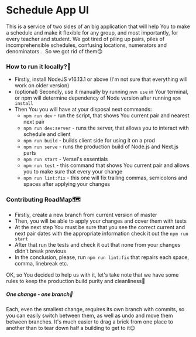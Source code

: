 # Schedule App UI

This is a service of two sides of an big application that will help You to make a schedule and make it flexible for any group, and most importantly, for every teacher and student. We got tired of piling up pairs, piles of incomprehensible schedules, confusing locations, numerators and denominators... So we got rid of them🙃

### How to run it locally?🤔

- Firstly, install NodeJS v16.13.1 or above (I'm not sure that everything will work on older version)
- (optional) Secondly, use it manually by running `nvm use` in Your terminal, or npm will determine dependency of Node version after running `npm install`
- Then You you will have at your disposal next commands:
  - `npm run dev` - run the script, that shows You current pair and nearest next pair
  - `npm run dev:server` - runs the server, that allows you to interact with schedule and client
  - `npm run build` - builds client side for using it on a prod
  - `npm run serve` - runs the production build of Node.js and Next.js parts
  - `npm run start` - Versel's essentials
  - `npm run test` - this command that shows You current pair and allows you to make sure that every your change
  - `npm run lint:fix` - this one will fix trailing commas, semicolons and spaces after applying your changes

### Contributing RoadMap🗺️

- Firstly, create a new branch from current version of master
- Then, you will be able to apply your changes and cover them with tests
- At the next step You must be sure that you see the correct current and next pair dates with the appropriate information check it out the `npm run start`
- After that run the tests and check it out that none from your changes didn't break previous
- In the conclusion, please, run `npm run lint:fix` that repairs each space, comma, linebreak etc.

OK, so You decided to help us with it, let's take note that we have some rules to keep the production build purity and cleanliness🙌

##### One change - one branch🌿

Each, even the smallest change, requires its own branch with commits, so you can easily switch between them, as well as undo and move them between branches. It's much easier to drag a brick from one place to another than to tear down half a building to get to it😉
